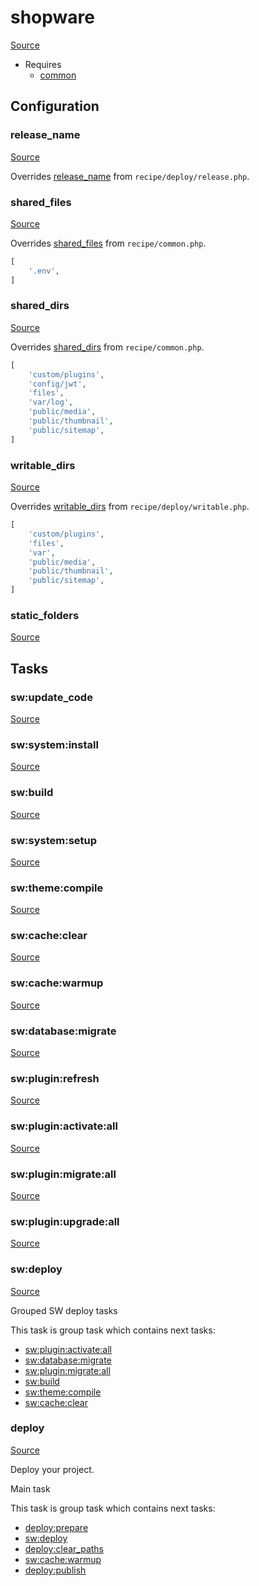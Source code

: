 <!-- DO NOT EDIT THIS FILE! -->
<!-- Instead edit recipe/shopware.php -->
<!-- Then run bin/docgen -->

# shopware

[Source](/recipe/shopware.php)



* Requires
  * [common](/docs/recipe/common.md)

## Configuration
### release_name
[Source](https://github.com/deployphp/deployer/blob/master/recipe/shopware.php#L17)

Overrides [release_name](/docs/recipe/deploy/release.md#release_name) from `recipe/deploy/release.php`.





### shared_files
[Source](https://github.com/deployphp/deployer/blob/master/recipe/shopware.php#L21)

Overrides [shared_files](/docs/recipe/common.md#shared_files) from `recipe/common.php`.



```php title="Default value"
[
    '.env',
]
```


### shared_dirs
[Source](https://github.com/deployphp/deployer/blob/master/recipe/shopware.php#L24)

Overrides [shared_dirs](/docs/recipe/common.md#shared_dirs) from `recipe/common.php`.



```php title="Default value"
[
    'custom/plugins',
    'config/jwt',
    'files',
    'var/log',
    'public/media',
    'public/thumbnail',
    'public/sitemap',
]
```


### writable_dirs
[Source](https://github.com/deployphp/deployer/blob/master/recipe/shopware.php#L33)

Overrides [writable_dirs](/docs/recipe/deploy/writable.md#writable_dirs) from `recipe/deploy/writable.php`.



```php title="Default value"
[
    'custom/plugins',
    'files',
    'var',
    'public/media',
    'public/thumbnail',
    'public/sitemap',
]
```


### static_folders
[Source](https://github.com/deployphp/deployer/blob/master/recipe/shopware.php#L41)






## Tasks

### sw:update_code
[Source](https://github.com/deployphp/deployer/blob/master/recipe/shopware.php#L43)






### sw:system:install
[Source](https://github.com/deployphp/deployer/blob/master/recipe/shopware.php#L46)






### sw:build
[Source](https://github.com/deployphp/deployer/blob/master/recipe/shopware.php#L49)






### sw:system:setup
[Source](https://github.com/deployphp/deployer/blob/master/recipe/shopware.php#L52)






### sw:theme:compile
[Source](https://github.com/deployphp/deployer/blob/master/recipe/shopware.php#L55)






### sw:cache:clear
[Source](https://github.com/deployphp/deployer/blob/master/recipe/shopware.php#L58)






### sw:cache:warmup
[Source](https://github.com/deployphp/deployer/blob/master/recipe/shopware.php#L61)






### sw:database:migrate
[Source](https://github.com/deployphp/deployer/blob/master/recipe/shopware.php#L65)






### sw:plugin:refresh
[Source](https://github.com/deployphp/deployer/blob/master/recipe/shopware.php#L68)






### sw:plugin:activate:all
[Source](https://github.com/deployphp/deployer/blob/master/recipe/shopware.php#L138)






### sw:plugin:migrate:all
[Source](https://github.com/deployphp/deployer/blob/master/recipe/shopware.php#L159)






### sw:plugin:upgrade:all
[Source](https://github.com/deployphp/deployer/blob/master/recipe/shopware.php#L179)






### sw:deploy
[Source](https://github.com/deployphp/deployer/blob/master/recipe/shopware.php#L202)



Grouped SW deploy tasks


This task is group task which contains next tasks:
* [sw:plugin:activate:all](/docs/recipe/shopware.md#swpluginactivateall)
* [sw:database:migrate](/docs/recipe/shopware.md#swdatabasemigrate)
* [sw:plugin:migrate:all](/docs/recipe/shopware.md#swpluginmigrateall)
* [sw:build](/docs/recipe/shopware.md#swbuild)
* [sw:theme:compile](/docs/recipe/shopware.md#swthemecompile)
* [sw:cache:clear](/docs/recipe/shopware.md#swcacheclear)


### deploy
[Source](https://github.com/deployphp/deployer/blob/master/recipe/shopware.php#L215)

Deploy your project.

Main task


This task is group task which contains next tasks:
* [deploy:prepare](/docs/recipe/common.md#deployprepare)
* [sw:deploy](/docs/recipe/shopware.md#swdeploy)
* [deploy:clear_paths](/docs/recipe/deploy/clear_paths.md#deployclear_paths)
* [sw:cache:warmup](/docs/recipe/shopware.md#swcachewarmup)
* [deploy:publish](/docs/recipe/common.md#deploypublish)



